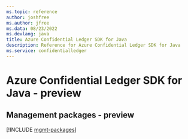 ```yaml
---
ms.topic: reference
author: joshfree
ms.author: jfree
ms.data: 08/23/2022
ms.devlang: java
title: Azure Confidential Ledger SDK for Java
description: Reference for Azure Confidential Ledger SDK for Java
ms.service: confidentialledger
---
```

# Azure Confidential Ledger SDK for Java - preview

## Management packages - preview
[!INCLUDE [mgmt-packages](confidential-ledger-mgmt-index.md)]